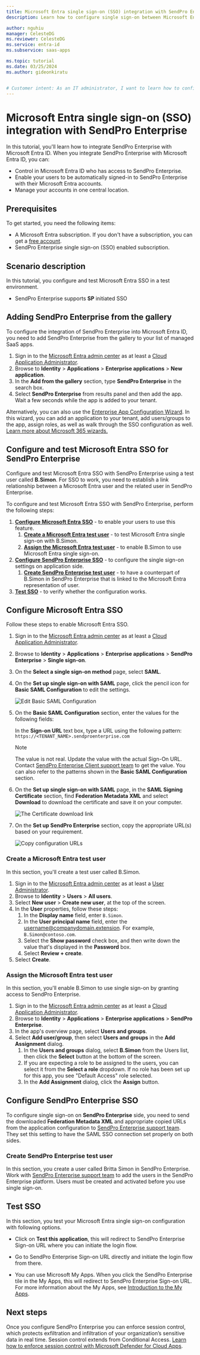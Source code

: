 ```yaml
---
title: Microsoft Entra single sign-on (SSO) integration with SendPro Enterprise
description: Learn how to configure single sign-on between Microsoft Entra ID and SendPro Enterprise.

author: nguhiu
manager: CelesteDG
ms.reviewer: CelesteDG
ms.service: entra-id
ms.subservice: saas-apps

ms.topic: tutorial
ms.date: 03/25/2024
ms.author: gideonkiratu


# Customer intent: As an IT administrator, I want to learn how to configure single sign-on between Microsoft Entra ID and SendPro Enterprise so that I can control who has access to SendPro Enterprise, enable automatic sign-in with Microsoft Entra accounts, and manage my accounts in one central location.
---
```


# Microsoft Entra single sign-on (SSO) integration with SendPro Enterprise

In this tutorial, you'll learn how to integrate SendPro Enterprise with Microsoft Entra ID. When you integrate SendPro Enterprise with Microsoft Entra ID, you can:

* Control in Microsoft Entra ID who has access to SendPro Enterprise.
* Enable your users to be automatically signed-in to SendPro Enterprise with their Microsoft Entra accounts.
* Manage your accounts in one central location.

## Prerequisites

To get started, you need the following items:

* A Microsoft Entra subscription. If you don't have a subscription, you can get a [free account](https://azure.microsoft.com/free/).
* SendPro Enterprise single sign-on (SSO) enabled subscription.

## Scenario description

In this tutorial, you configure and test Microsoft Entra SSO in a test environment.

* SendPro Enterprise supports **SP** initiated SSO

## Adding SendPro Enterprise from the gallery

To configure the integration of SendPro Enterprise into Microsoft Entra ID, you need to add SendPro Enterprise from the gallery to your list of managed SaaS apps.

1. Sign in to the [Microsoft Entra admin center](https://entra.microsoft.com) as at least a [Cloud Application Administrator](~/identity/role-based-access-control/permissions-reference.md#cloud-application-administrator).
1. Browse to **Identity** > **Applications** > **Enterprise applications** > **New application**.
1. In the **Add from the gallery** section, type **SendPro Enterprise** in the search box.
1. Select **SendPro Enterprise** from results panel and then add the app. Wait a few seconds while the app is added to your tenant.

 Alternatively, you can also use the [Enterprise App Configuration Wizard](https://portal.office.com/AdminPortal/home?Q=Docs#/azureadappintegration). In this wizard, you can add an application to your tenant, add users/groups to the app, assign roles, as well as walk through the SSO configuration as well. [Learn more about Microsoft 365 wizards.](/microsoft-365/admin/misc/azure-ad-setup-guides)


<a name='configure-and-test-azure-ad-sso-for-sendpro-enterprise'></a>

## Configure and test Microsoft Entra SSO for SendPro Enterprise

Configure and test Microsoft Entra SSO with SendPro Enterprise using a test user called **B.Simon**. For SSO to work, you need to establish a link relationship between a Microsoft Entra user and the related user in SendPro Enterprise.

To configure and test Microsoft Entra SSO with SendPro Enterprise, perform the following steps:

1. **[Configure Microsoft Entra SSO](#configure-azure-ad-sso)** - to enable your users to use this feature.
    1. **[Create a Microsoft Entra test user](#create-an-azure-ad-test-user)** - to test Microsoft Entra single sign-on with B.Simon.
    1. **[Assign the Microsoft Entra test user](#assign-the-azure-ad-test-user)** - to enable B.Simon to use Microsoft Entra single sign-on.
1. **[Configure SendPro Enterprise SSO](#configure-sendpro-enterprise-sso)** - to configure the single sign-on settings on application side.
    1. **[Create SendPro Enterprise test user](#create-sendpro-enterprise-test-user)** - to have a counterpart of B.Simon in SendPro Enterprise that is linked to the Microsoft Entra representation of user.
1. **[Test SSO](#test-sso)** - to verify whether the configuration works.

<a name='configure-azure-ad-sso'></a>

## Configure Microsoft Entra SSO

Follow these steps to enable Microsoft Entra SSO.

1. Sign in to the [Microsoft Entra admin center](https://entra.microsoft.com) as at least a [Cloud Application Administrator](~/identity/role-based-access-control/permissions-reference.md#cloud-application-administrator).
1. Browse to **Identity** > **Applications** > **Enterprise applications** > **SendPro Enterprise** > **Single sign-on**.
1. On the **Select a single sign-on method** page, select **SAML**.
1. On the **Set up single sign-on with SAML** page, click the pencil icon for **Basic SAML Configuration** to edit the settings.

   ![Edit Basic SAML Configuration](common/edit-urls.png)

1. On the **Basic SAML Configuration** section, enter the values for the following fields:

    In the **Sign-on URL** text box, type a URL using the following pattern:
    `https://<TENANT_NAME>.sendproenterprise.com`

	> [!NOTE]
	> The value is not real. Update the value with the actual Sign-On URL. Contact [SendPro Enterprise Client support team](https://www.pitneybowes.com/us/support.html) to get the value. You can also refer to the patterns shown in the **Basic SAML Configuration** section.

1. On the **Set up single sign-on with SAML** page, in the **SAML Signing Certificate** section,  find **Federation Metadata XML** and select **Download** to download the certificate and save it on your computer.

	![The Certificate download link](common/metadataxml.png)

1. On the **Set up SendPro Enterprise** section, copy the appropriate URL(s) based on your requirement.

	![Copy configuration URLs](common/copy-configuration-urls.png)
<a name='create-an-azure-ad-test-user'></a>

### Create a Microsoft Entra test user

In this section, you'll create a test user called B.Simon.

1. Sign in to the [Microsoft Entra admin center](https://entra.microsoft.com) as at least a [User Administrator](~/identity/role-based-access-control/permissions-reference.md#user-administrator).
1. Browse to **Identity** > **Users** > **All users**.
1. Select **New user** > **Create new user**, at the top of the screen.
1. In the **User** properties, follow these steps:
   1. In the **Display name** field, enter `B.Simon`.  
   1. In the **User principal name** field, enter the username@companydomain.extension. For example, `B.Simon@contoso.com`.
   1. Select the **Show password** check box, and then write down the value that's displayed in the **Password** box.
   1. Select **Review + create**.
1. Select **Create**.

<a name='assign-the-azure-ad-test-user'></a>

### Assign the Microsoft Entra test user

In this section, you'll enable B.Simon to use single sign-on by granting access to SendPro Enterprise.

1. Sign in to the [Microsoft Entra admin center](https://entra.microsoft.com) as at least a [Cloud Application Administrator](~/identity/role-based-access-control/permissions-reference.md#cloud-application-administrator).
1. Browse to **Identity** > **Applications** > **Enterprise applications** > **SendPro Enterprise**.
1. In the app's overview page, select **Users and groups**.
1. Select **Add user/group**, then select **Users and groups** in the **Add Assignment** dialog.
   1. In the **Users and groups** dialog, select **B.Simon** from the Users list, then click the **Select** button at the bottom of the screen.
   1. If you are expecting a role to be assigned to the users, you can select it from the **Select a role** dropdown. If no role has been set up for this app, you see "Default Access" role selected.
   1. In the **Add Assignment** dialog, click the **Assign** button.

## Configure SendPro Enterprise SSO

To configure single sign-on on **SendPro Enterprise** side, you need to send the downloaded **Federation Metadata XML** and appropriate copied URLs from the application configuration to [SendPro Enterprise support team](https://www.pitneybowes.com/us/support.html). They set this setting to have the SAML SSO connection set properly on both sides.

### Create SendPro Enterprise test user

In this section, you create a user called Britta Simon in SendPro Enterprise. Work with [SendPro Enterprise support team](https://www.pitneybowes.com/us/support.html) to add the users in the SendPro Enterprise platform. Users must be created and activated before you use single sign-on.

## Test SSO 

In this section, you test your Microsoft Entra single sign-on configuration with following options. 

* Click on **Test this application**, this will redirect to SendPro Enterprise Sign-on URL where you can initiate the login flow. 

* Go to SendPro Enterprise Sign-on URL directly and initiate the login flow from there.

* You can use Microsoft My Apps. When you click the SendPro Enterprise tile in the My Apps, this will redirect to SendPro Enterprise Sign-on URL. For more information about the My Apps, see [Introduction to the My Apps](https://support.microsoft.com/account-billing/sign-in-and-start-apps-from-the-my-apps-portal-2f3b1bae-0e5a-4a86-a33e-876fbd2a4510).


## Next steps

Once you configure SendPro Enterprise you can enforce session control, which protects exfiltration and infiltration of your organization’s sensitive data in real time. Session control extends from Conditional Access. [Learn how to enforce session control with Microsoft Defender for Cloud Apps](/cloud-app-security/proxy-deployment-any-app).
